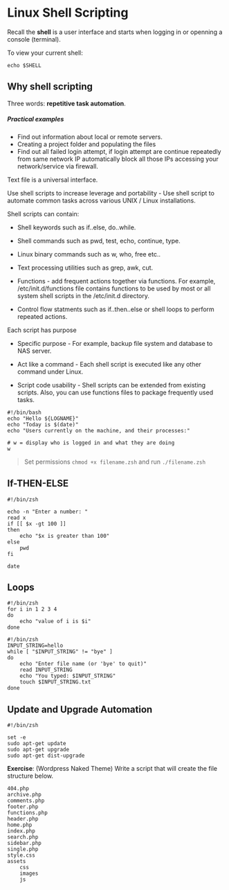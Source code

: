 # Linux Shell Scripting
<!-- https://bash.cyberciti.biz/guide/Main_Page -->

Recall the __shell__ is a user interface and starts when logging in or openning a console (terminal).  

To view your current shell:

```
echo $SHELL
```




## Why shell scripting

Three words: __repetitive task automation__.

##### Practical examples

- Find out information about local or remote servers.
- Creating a project folder and populating the files
- Find out all failed login attempt, if login attempt are continue repeatedly from same network IP 
	automatically block all those IPs accessing your network/service via firewall.












Text file is a universal interface.

Use shell scripts to increase leverage and portability - Use shell script to automate common tasks across various UNIX / Linux installations.



Shell scripts can contain:

- Shell keywords such as if..else, do..while.

- Shell commands such as pwd, test, echo, continue, type.

- Linux binary commands such as w, who, free etc..

- Text processing utilities such as grep, awk, cut.

- Functions - add frequent actions together via functions. For example, /etc/init.d/functions file contains functions to be used by most or all system shell scripts in the /etc/init.d directory.

- Control flow statments such as if..then..else or shell loops to perform repeated actions.

Each script has purpose

- Specific purpose - For example, backup file system and database to NAS server.

- Act like a command - Each shell script is executed like any other command under Linux.

- Script code usability - Shell scripts can be extended from existing scripts. Also, you can use functions files to package frequently used tasks.



```
#!/bin/bash
echo "Hello ${LOGNAME}"
echo "Today is $(date)"
echo "Users currently on the machine, and their processes:"

# w = display who is logged in and what they are doing
w  
```

> Set permissions `chmod +x filename.zsh` and run `./filename.zsh`



## If-THEN-ELSE
```
#!/bin/zsh

echo -n "Enter a number: "
read x
if [[ $x -gt 100 ]]
then
	echo "$x is greater than 100"
else
	pwd
fi

date
```



## Loops

```
#!/bin/zsh
for i in 1 2 3 4
do
	echo "value of i is $i"
done
```

 

```
#!/bin/zsh
INPUT_STRING=hello
while [ "$INPUT_STRING" != "bye" ]
do
	echo "Enter file name (or 'bye' to quit)"
	read INPUT_STRING
	echo "You typed: $INPUT_STRING"
	touch $INPUT_STRING.txt
done
```



## Update and Upgrade Automation

```
#!/bin/zsh

set -e
sudo apt-get update
sudo apt-get upgrade
sudo apt-get dist-upgrade
```



__Exercise__: (Wordpress Naked Theme) Write a script that will create the file structure below. 

```
404.php
archive.php
comments.php
footer.php
functions.php
header.php
home.php
index.php
search.php
sidebar.php
single.php
style.css
assets
	css
	images
	js
	
```

